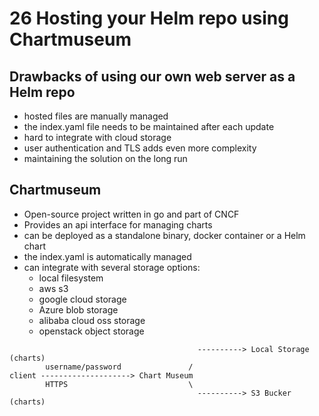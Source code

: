 # 26 Hosting your Helm repo using Chartmuseum

## Drawbacks of using our own web server as a Helm repo
- hosted files are manually managed
- the index.yaml file needs to be maintained after each update
- hard to integrate with cloud storage
- user authentication and TLS adds even more complexity
- maintaining the solution on the long run


## Chartmuseum 
- Open-source project written in go and part of CNCF
- Provides an api interface for managing charts
- can be deployed as a standalone binary, docker container or a Helm chart
- the index.yaml is automatically managed
- can integrate with several storage options:
  - local filesystem
  - aws s3
  - google cloud storage
  - Azure blob storage
  - alibaba cloud oss storage
  - openstack object storage


```
                                          ----------> Local Storage (charts)
        username/password               /
client --------------------> Chart Museum 
        HTTPS                           \
                                          ----------> S3 Bucker (charts)

```

